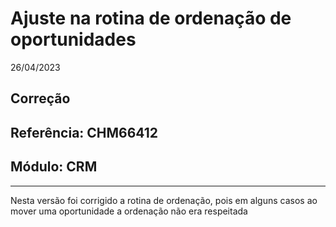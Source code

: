 # Ajuste na rotina de ordenação de oportunidades
26/04/2023
## Correção
## Referência: CHM66412
## Módulo: CRM
***

Nesta versão foi corrigido a rotina de ordenação, pois em alguns casos ao mover uma oportunidade a ordenação não era respeitada